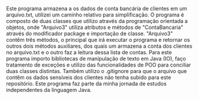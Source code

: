 Este programa armazena a os dados de conta bancária de clientes em um arquivo.txt, utilizei um caminho relativo para simplificação.
O programa é composto de duas classes que utilizo através da programação orientada a objetos, onde "Arquivo3" utiliza
atributos e métodos de "ContaBancaria" através do modificador package e importação de classe.
"Arquivo3" contêm três métodos, o principal que irá executar o programa e retornar os outros dois métodos auxiliares,
dos quais um armazena a conta dos clientes no arquivo.txt e o outro faz a leitura dessa lista de contas.
Para este programa importo bibliotecas de manipulação de texto em Java (IO), faço tratamento de exceções e utilizo das
funcionalidades de POO para conciliar duas classes distintas.
Também utilizo o .gitignore para que o arquivo que contêm os dados sensíveis dos clientes não tenha subido para
este repositório.
Este programa faz parte da minha jornada de estudos independentes da linguagem Java.
